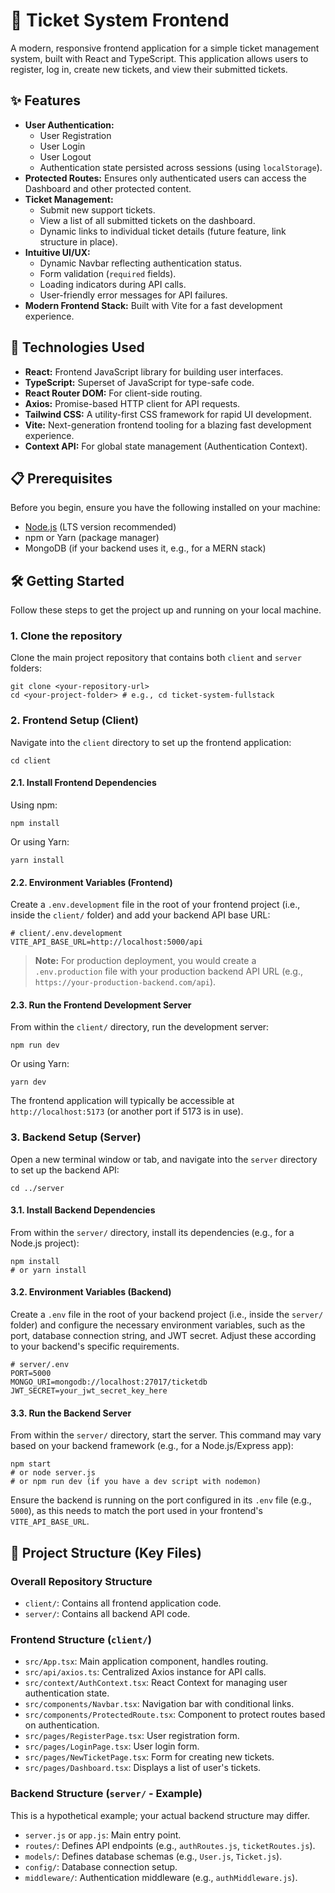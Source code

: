 <h1><span class="emoji">🎫</span> Ticket System Frontend</h1>
<p>A modern, responsive frontend application for a simple ticket management system, built with React and TypeScript. This application allows users to register, log in, create new tickets, and view their submitted tickets.</p>

<h2><span>✨</span> Features</h2>
<ul>
    <li><strong>User Authentication:</strong>
        <ul>
            <li>User Registration</li>
            <li>User Login</li>
            <li>User Logout</li>
            <li>Authentication state persisted across sessions (using <code>localStorage</code>).</li>
        </ul>
    </li>
    <li><strong>Protected Routes:</strong> Ensures only authenticated users can access the Dashboard and other protected content.</li>
    <li><strong>Ticket Management:</strong>
        <ul>
            <li>Submit new support tickets.</li>
            <li>View a list of all submitted tickets on the dashboard.</li>
            <li>Dynamic links to individual ticket details (future feature, link structure in place).</li>
        </ul>
    </li>
    <li><strong>Intuitive UI/UX:</strong>
        <ul>
            <li>Dynamic Navbar reflecting authentication status.</li>
            <li>Form validation (<code>required</code> fields).</li>
            <li>Loading indicators during API calls.</li>
            <li>User-friendly error messages for API failures.</li>
        </ul>
    </li>
    <li><strong>Modern Frontend Stack:</strong> Built with Vite for a fast development experience.</li>
</ul>

<h2><span>🚀</span> Technologies Used</h2>
<ul>
    <li><strong>React:</strong> Frontend JavaScript library for building user interfaces.</li>
    <li><strong>TypeScript:</strong> Superset of JavaScript for type-safe code.</li>
    <li><strong>React Router DOM:</strong> For client-side routing.</li>
    <li><strong>Axios:</strong> Promise-based HTTP client for API requests.</li>
    <li><strong>Tailwind CSS:</strong> A utility-first CSS framework for rapid UI development.</li>
    <li><strong>Vite:</strong> Next-generation frontend tooling for a blazing fast development experience.</li>
    <li><strong>Context API:</strong> For global state management (Authentication Context).</li>
</ul>

<h2><span>📋</span> Prerequisites</h2>
<p>Before you begin, ensure you have the following installed on your machine:</p>

<ul>
    <li><a href="https://nodejs.org/en/">Node.js</a> (LTS version recommended)</li>
    <li>npm or Yarn (package manager)</li>
    <li>MongoDB (if your backend uses it, e.g., for a MERN stack)</li>
</ul>

<h2><span>🛠️</span> Getting Started</h2>
<p>Follow these steps to get the project up and running on your local machine.</p>

<h3>1. Clone the repository</h3>
<p>Clone the main project repository that contains both <code>client</code> and <code>server</code> folders:</p>

<pre><code>git clone &lt;your-repository-url&gt;
cd &lt;your-project-folder&gt; # e.g., cd ticket-system-fullstack</code></pre>

<h3>2. Frontend Setup (Client)</h3>
<p>Navigate into the <code>client</code> directory to set up the frontend application:</p>
<pre><code>cd client</code></pre>

<h4>2.1. Install Frontend Dependencies</h4>
<p>Using npm:</p>
<pre><code>npm install</code></pre>

<p>Or using Yarn:</p>
<pre><code>yarn install</code></pre>

<h4>2.2. Environment Variables (Frontend)</h4>
<p>Create a <code>.env.development</code> file in the root of your frontend project (i.e., inside the <code>client/</code> folder) and add your backend API base URL:</p>
<pre><code># client/.env.development
VITE_API_BASE_URL=http://localhost:5000/api</code></pre>

<blockquote>
    <p><strong>Note:</strong> For production deployment, you would create a <code>.env.production</code> file with your production backend API URL (e.g., <code>https://your-production-backend.com/api</code>).</p>
</blockquote>

<h4>2.3. Run the Frontend Development Server</h4>
<p>From within the <code>client/</code> directory, run the development server:</p>
<pre><code>npm run dev</code></pre>

<p>Or using Yarn:</p>
<pre><code>yarn dev</code></pre>

<p>The frontend application will typically be accessible at <code>http://localhost:5173</code> (or another port if 5173 is in use).</p>

<h3>3. Backend Setup (Server)</h3>
<p>Open a new terminal window or tab, and navigate into the <code>server</code> directory to set up the backend API:</p>
<pre><code>cd ../server</code></pre>

<h4>3.1. Install Backend Dependencies</h4>
<p>From within the <code>server/</code> directory, install its dependencies (e.g., for a Node.js project):</p>
<pre><code>npm install
# or yarn install</code></pre>

<h4>3.2. Environment Variables (Backend)</h4>
<p>Create a <code>.env</code> file in the root of your backend project (i.e., inside the <code>server/</code> folder) and configure the necessary environment variables, such as the port, database connection string, and JWT secret. Adjust these according to your backend's specific requirements.</p>

<pre><code># server/.env
PORT=5000
MONGO_URI=mongodb://localhost:27017/ticketdb
JWT_SECRET=your_jwt_secret_key_here
</code></pre>

<h4>3.3. Run the Backend Server</h4>
<p>From within the <code>server/</code> directory, start the server. This command may vary based on your backend framework (e.g., for a Node.js/Express app):</p>

<pre><code>npm start
# or node server.js
# or npm run dev (if you have a dev script with nodemon)
</code></pre>
<p>Ensure the backend is running on the port configured in its <code>.env</code> file (e.g., <code>5000</code>), as this needs to match the port used in your frontend's <code>VITE_API_BASE_URL</code>.</p>

<h2><span>📁</span> Project Structure (Key Files)</h2>
<h3>Overall Repository Structure</h3>
<ul>
    <li><code>client/</code>: Contains all frontend application code.</li>
    <li><code>server/</code>: Contains all backend API code.</li>
</ul>

<h3>Frontend Structure (<code>client/</code>)</h3>
<ul>
    <li><code>src/App.tsx</code>: Main application component, handles routing.</li>
    <li><code>src/api/axios.ts</code>: Centralized Axios instance for API calls.</li>
    <li><code>src/context/AuthContext.tsx</code>: React Context for managing user authentication state.</li>
    <li><code>src/components/Navbar.tsx</code>: Navigation bar with conditional links.</li>
    <li><code>src/components/ProtectedRoute.tsx</code>: Component to protect routes based on authentication.</li>
    <li><code>src/pages/RegisterPage.tsx</code>: User registration form.</li>
    <li><code>src/pages/LoginPage.tsx</code>: User login form.</li>
    <li><code>src/pages/NewTicketPage.tsx</code>: Form for creating new tickets.</li>
    <li><code>src/pages/Dashboard.tsx</code>: Displays a list of user's tickets.</li>
</ul>

<h3>Backend Structure (<code>server/</code> - Example)</h3>
<p>This is a hypothetical example; your actual backend structure may differ.</p>
<ul>
    <li><code>server.js</code> or <code>app.js</code>: Main entry point.</li>
    <li><code>routes/</code>: Defines API endpoints (e.g., <code>authRoutes.js</code>, <code>ticketRoutes.js</code>).</li>
    <li><code>models/</code>: Defines database schemas (e.g., <code>User.js</code>, <code>Ticket.js</code>).</li>
    <li><code>config/</code>: Database connection setup.</li>
    <li><code>middleware/</code>: Authentication middleware (e.g., <code>authMiddleware.js</code>).</li>
</ul>